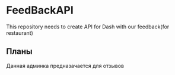 # FeedBackAPI
This repository needs to create API for Dash with our feedback(for restaurant)

## Планы
Данная админка предназачается для отзывов
